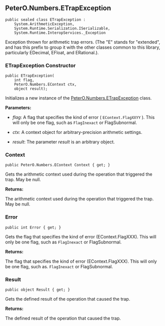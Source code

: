 ## PeterO.Numbers.ETrapException

    public sealed class ETrapException :
        System.ArithmeticException,
        System.Runtime.Serialization.ISerializable,
        System.Runtime.InteropServices._Exception

Exception thrown for arithmetic trap errors. (The "E" stands for "extended", and has this prefix to group it with the other classes common to this library, particularly EDecimal, EFloat, and ERational.).

### ETrapException Constructor

    public ETrapException(
        int flag,
        PeterO.Numbers.EContext ctx,
        object result);

Initializes a new instance of the [PeterO.Numbers.ETrapException](PeterO.Numbers.ETrapException.md) class.

<b>Parameters:</b>

 * <i>flag</i>: A flag that specifies the kind of error ( `EContext.FlagXXYY`  ). This will only be one flag, such as `FlagInexact`  or FlagSubnormal.

 * <i>ctx</i>: A context object for arbitrary-precision arithmetic settings.

 * <i>result</i>: The parameter  <i>result</i>
 is an arbitrary object.

### Context

    public PeterO.Numbers.EContext Context { get; }

Gets the arithmetic context used during the operation that triggered the trap. May be null.

<b>Returns:</b>

The arithmetic context used during the operation that triggered the trap. May be null.

### Error

    public int Error { get; }

Gets the flag that specifies the kind of error (EContext.FlagXXX). This will only be one flag, such as `FlagInexact`  or FlagSubnormal.

<b>Returns:</b>

The flag that specifies the kind of error (EContext.FlagXXX). This will only be one flag, such as. `FlagInexact`  or FlagSubnormal.

### Result

    public object Result { get; }

Gets the defined result of the operation that caused the trap.

<b>Returns:</b>

The defined result of the operation that caused the trap.
